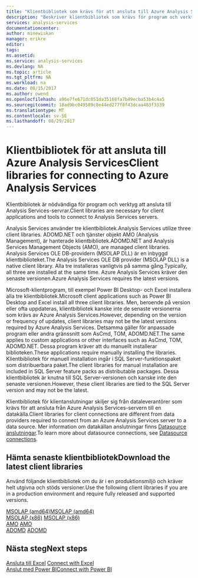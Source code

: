 ```yaml
---
title: "Klientbibliotek som krävs för att ansluta till Azure Analysis Services | Microsoft Docs"
description: "Beskriver klientbibliotek som krävs för program och verktyg att ansluta Azure Analysis Services"
services: analysis-services
documentationcenter: 
author: minewiskan
manager: erikre
editor: 
tags: 
ms.assetid: 
ms.service: analysis-services
ms.devlang: NA
ms.topic: article
ms.tgt_pltfrm: NA
ms.workload: na
ms.date: 08/15/2017
ms.author: owend
ms.openlocfilehash: a96e7fe671dc051da35168fa7b49ecba53b4c4a5
ms.sourcegitcommit: 18ad9bc049589c8e44ed277f8f43dcaa483f3339
ms.translationtype: MT
ms.contentlocale: sv-SE
ms.lasthandoff: 08/29/2017
---
```

# <a name="client-libraries-for-connecting-to-azure-analysis-services"></a><span data-ttu-id="418c8-103">Klientbibliotek för att ansluta till Azure Analysis Services</span><span class="sxs-lookup"><span data-stu-id="418c8-103">Client libraries for connecting to Azure Analysis Services</span></span>

<span data-ttu-id="418c8-104">Klientbibliotek är nödvändiga för program och verktyg att ansluta till Analysis Services-servrar.</span><span class="sxs-lookup"><span data-stu-id="418c8-104">Client libraries are necessary for client applications and tools to connect to Analysis Services servers.</span></span> 

<span data-ttu-id="418c8-105">Analysis Services använder tre klientbibliotek.</span><span class="sxs-lookup"><span data-stu-id="418c8-105">Analysis Services utilize three client libraries.</span></span> <span data-ttu-id="418c8-106">ADOMD.NET och tjänster objekt AMO (Analysis Management), är hanterade klientbibliotek.</span><span class="sxs-lookup"><span data-stu-id="418c8-106">ADOMD.NET and Analysis Services Management Objects (AMO), are managed client libraries.</span></span> <span data-ttu-id="418c8-107">Analysis Services OLE DB-providern (MSOLAP DLL) är en inbyggd klientbiblioteket.</span><span class="sxs-lookup"><span data-stu-id="418c8-107">The Analysis Services OLE DB provider (MSOLAP DLL) is a native client library.</span></span> <span data-ttu-id="418c8-108">Alla tre installeras vanligtvis på samma gång.</span><span class="sxs-lookup"><span data-stu-id="418c8-108">Typically, all three are installed at the same time.</span></span> <span data-ttu-id="418c8-109">Azure Analysis Services kräver den senaste versionen.</span><span class="sxs-lookup"><span data-stu-id="418c8-109">Azure Analysis Services requires the latest versions.</span></span> 

<span data-ttu-id="418c8-110">Microsoft-klientprogram, till exempel Power BI Desktop- och Excel installera alla tre klientbibliotek.</span><span class="sxs-lookup"><span data-stu-id="418c8-110">Microsoft client applications such as Power BI Desktop and Excel install all three client libraries.</span></span> <span data-ttu-id="418c8-111">Men, beroende på version eller ofta uppdateras, klientbibliotek kanske inte de senaste versionerna som krävs av Azure Analysis Services.</span><span class="sxs-lookup"><span data-stu-id="418c8-111">However, depending on the version or frequency of updates, client libraries may not be the latest versions required by Azure Analysis Services.</span></span> <span data-ttu-id="418c8-112">Detsamma gäller för anpassade program eller andra gränssnitt som AsCmd, TOM, ADOMD.NET.</span><span class="sxs-lookup"><span data-stu-id="418c8-112">The same applies to custom applications or other interfaces such as AsCmd, TOM, ADOMD.NET.</span></span> <span data-ttu-id="418c8-113">Dessa program kräver att du manuellt installerar biblioteken.</span><span class="sxs-lookup"><span data-stu-id="418c8-113">These applications require manually installing the libraries.</span></span> <span data-ttu-id="418c8-114">Klientbibliotek för manuell installation ingår i SQL Server-funktionspaket som distribuerbara paket.</span><span class="sxs-lookup"><span data-stu-id="418c8-114">The client libraries for manual installation are included in SQL Server feature packs as distributable packages.</span></span> <span data-ttu-id="418c8-115">Dessa klientbibliotek är knutna till SQL Server-versionen och kanske inte den senaste versionen.</span><span class="sxs-lookup"><span data-stu-id="418c8-115">However, these client libraries are tied to the SQL Server version and may not be the latest.</span></span>  

<span data-ttu-id="418c8-116">Klientbibliotek för klientanslutningar skiljer sig från dataleverantörer som krävs för att ansluta från Azure Analysis Services-servern till en datakälla.</span><span class="sxs-lookup"><span data-stu-id="418c8-116">Client libraries for client connections are different from data providers required to connect from an Azure Analysis Services server to a data source.</span></span> <span data-ttu-id="418c8-117">Mer information om datakällan anslutningar finns [Datasource anslutningar](analysis-services-datasource.md).</span><span class="sxs-lookup"><span data-stu-id="418c8-117">To learn more about datasource connections, see [Datasource connections](analysis-services-datasource.md).</span></span>

## <a name="download-the-latest-client-libraries"></a><span data-ttu-id="418c8-118">Hämta senaste klientbibliotek</span><span class="sxs-lookup"><span data-stu-id="418c8-118">Download the latest client libraries</span></span>  
<span data-ttu-id="418c8-119">Använd följande klientbibliotek om du är i en produktionsmiljö och kräver helt utgivna och stöds versioner.</span><span class="sxs-lookup"><span data-stu-id="418c8-119">Use the following client libraries if you are in a production environment and require fully released and supported versions.</span></span>

[<span data-ttu-id="418c8-120">MSOLAP (amd64)</span><span class="sxs-lookup"><span data-stu-id="418c8-120">MSOLAP (amd64)</span></span>](https://go.microsoft.com/fwlink/?linkid=829576)</br><span data-ttu-id="418c8-121">
[MSOLAP (x86)](https://go.microsoft.com/fwlink/?linkid=829575)</span><span class="sxs-lookup"><span data-stu-id="418c8-121">
[MSOLAP (x86)](https://go.microsoft.com/fwlink/?linkid=829575)</span></span></br><span data-ttu-id="418c8-122">
[AMO](https://go.microsoft.com/fwlink/?linkid=829578)</span><span class="sxs-lookup"><span data-stu-id="418c8-122">
[AMO](https://go.microsoft.com/fwlink/?linkid=829578)</span></span></br><span data-ttu-id="418c8-123">
[ADOMD](https://go.microsoft.com/fwlink/?linkid=829577)</span><span class="sxs-lookup"><span data-stu-id="418c8-123">
[ADOMD](https://go.microsoft.com/fwlink/?linkid=829577)</span></span></br>

## <a name="next-steps"></a><span data-ttu-id="418c8-124">Nästa steg</span><span class="sxs-lookup"><span data-stu-id="418c8-124">Next steps</span></span>
<span data-ttu-id="418c8-125">[Ansluta till Excel](analysis-services-connect-excel.md)  </span><span class="sxs-lookup"><span data-stu-id="418c8-125">[Connect with Excel](analysis-services-connect-excel.md)  </span></span>  
[<span data-ttu-id="418c8-126">Anslut med Power BI</span><span class="sxs-lookup"><span data-stu-id="418c8-126">Connect with Power BI</span></span>](analysis-services-connect-pbi.md)
